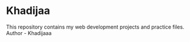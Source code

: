 # Khadijaa
This repository contains my web development projects and practice files.
<br>
Author - Khadijaaa

